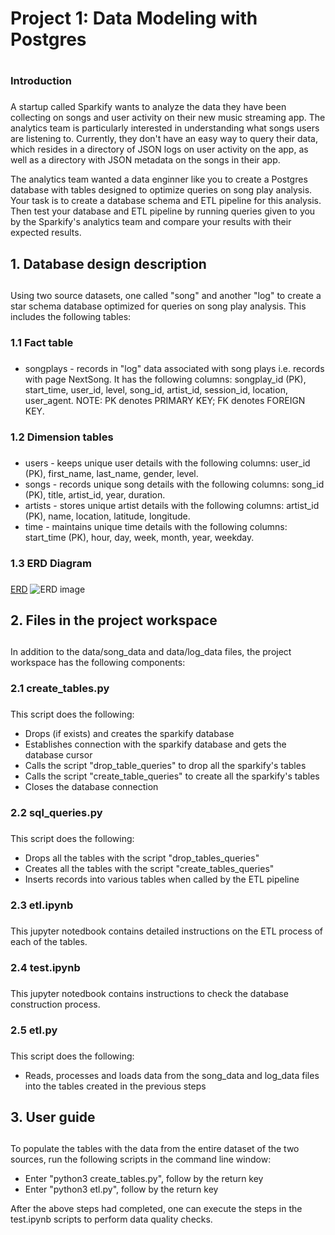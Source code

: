 # Project 1: Data Modeling with Postgres <h1>
### Introduction <h3>
A startup called Sparkify wants to analyze the data they have been collecting on songs and user activity on their new music streaming app. The analytics team is particularly interested in understanding what songs users are listening to. Currently, they don't have an easy way to query their data, which resides in a directory of JSON logs on user activity on the app, as well as a directory with JSON metadata on the songs in their app.

The analytics team wanted a data enginner like you to create a Postgres database with tables designed to optimize queries on song play analysis. Your task is to create a database schema and ETL pipeline for this analysis. Then test your database and ETL pipeline by running queries given to you by the Sparkify's analytics team and compare your results with their expected results.

## 1. Database design description <h2>
Using two source datasets, one called "song" and another "log" to create a star schema database optimized for queries on song play analysis. This includes the following tables:

### 1.1 Fact table <h3>
* songplays - records in "log" data associated with song plays i.e. records with page NextSong. It has the following columns: songplay_id (PK), start_time, user_id, level, song_id, artist_id, session_id, location, user_agent. NOTE: PK denotes PRIMARY KEY; FK denotes FOREIGN KEY.
  
### 1.2 Dimension tables <h3>
* users - keeps unique user details with the following columns: user_id (PK), first_name, last_name, gender, level.
* songs - records unique song details with the following columns: song_id (PK), title, artist_id, year, duration.
* artists - stores unique artist details with the following columns: artist_id (PK), name, location, latitude, longitude.
* time - maintains unique time details with the following columns: start_time (PK), hour, day, week, month, year, weekday.

### 1.3 ERD Diagram <h3> 
[ERD](Udacity-Data-Engineering-P1-Data-Modeling-With-Postgres/sparkify_db.png)
![ERD image](https://github.com/cftg2008/Udacity-Data-Engineering-P1-Data-Modeling-With-Postgres/blob/main/sparkify_db.png)

## 2. Files in the project workspace <h2>
In addition to the data/song_data and data/log_data files, the project workspace has the following components:

### 2.1 create_tables.py <h3>
This script does the following:

* Drops (if exists) and creates the sparkify database
* Establishes connection with the sparkify database and gets the database cursor
* Calls the script "drop_table_queries" to drop all the sparkify's tables 
* Calls the script "create_table_queries" to create all the sparkify's tables
* Closes the database connection

### 2.2 sql_queries.py <h3>
This script does the following:

* Drops all the tables with the script "drop_tables_queries"
* Creates all the tables with the script "create_tables_queries"
* Inserts records into various tables when called by the ETL pipeline

### 2.3 etl.ipynb <h3>
This jupyter notedbook contains detailed instructions on the ETL process of each of the tables.

### 2.4 test.ipynb <h3>
This jupyter notedbook contains instructions to check the database construction process. 

### 2.5 etl.py <h3>
This script does the following:

* Reads, processes and loads data from the song_data and log_data files into the tables created in the previous steps

## 3. User guide <h2>
To populate the tables with the data from the entire dataset of the two sources, run the following scripts in the command line window:

* Enter "python3 create_tables.py", follow by the return key
* Enter "python3 etl.py", follow by the return key

After the above steps had completed, one can execute the steps in the test.ipynb scripts to perform data quality checks. 
